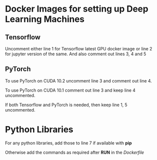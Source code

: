 # Docker Images for setting up Deep Learning Machines

## Tensorflow

Uncomment either line 1 for Tensorflow latest GPU docker image or line 2 for jupyter version of the same. And also comment out lines 3, 4 and 5

## PyTorch

To use PyTorch on CUDA 10.2 uncomment line 3 and comment out line 4.

To use PyTorch on CUDA 10.1 comment out line 3 and keep line 4 uncommented.

If both Tensorflow and PyTorch is needed, then keep line 1, 5 uncommented.

# Python Libraries

For any python libraries, add those to line 7 if available with **pip**

Otherwise add the commands as required after **RUN** in the _Dockerfile_
